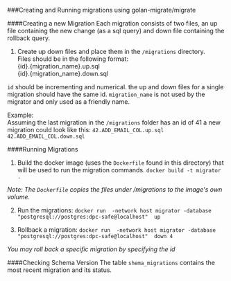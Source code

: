 ###Creating and Running migrations using golan-migrate/migrate

####Creating a new Migration
Each migration consists of two files, an up file containing the new change (as a sql query) and down file containing the rollback query.

1) Create up down files and place them in the `/migrations` directory.  
    Files should be in the following format:  
    {id}.{migration_name}.up.sql  
    {id}.{migration_name}.down.sql
    

`id` should be incrementing and numerical. the up and down files for a single migration should have the same id.
`migration_name` is not used by the migrator and only used as a friendly name.  

Example:  
Assuming the last migration in the `/migrations` folder has an id of 41 a new migration could look like this:
`42.ADD_EMAIL_COL.up.sql`  
`42.ADD_EMAIL_COL.down.sql` 


####Running Migrations
1) Build the docker image (uses the `Dockerfile` found in this directory) that will be used to run the migration commands.
`docker build -t migrator .`

*Note: The `Dockerfile` copies the files under /migrations to the image's own volume.*

2) Run the migrations: 
 `docker run  -network host migrator -database "postgresql://postgres:dpc-safe@localhost"  up`
 
3) Rollback a migration: 
  `docker run  -network host migrator -database "postgresql://postgres:dpc-safe@localhost"  down 4`
  
  *You may roll back a specific migration by specifying the id*
  
####Checking Schema Version
The table `shema_migrations` contains the most recent migration and its status.